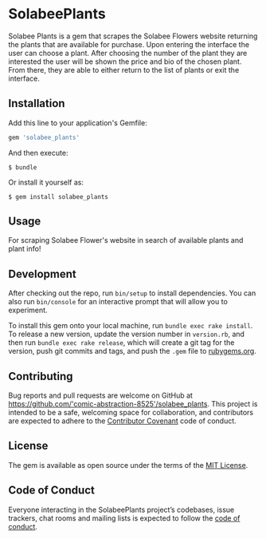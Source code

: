 # SolabeePlants

Solabee Plants is a gem that scrapes the Solabee Flowers website returning the plants that are available for purchase. Upon entering the interface the user can choose a plant. After choosing the number of the plant they are interested the user will be shown the price and bio of the chosen plant. From there, they are able to either return to the list of plants or exit the interface. 

## Installation

Add this line to your application's Gemfile:

```ruby
gem 'solabee_plants'
```

And then execute:

    $ bundle

Or install it yourself as:

    $ gem install solabee_plants

## Usage

For scraping Solabee Flower's website in search of available plants and plant info!

## Development

After checking out the repo, run `bin/setup` to install dependencies. You can also run `bin/console` for an interactive prompt that will allow you to experiment.

To install this gem onto your local machine, run `bundle exec rake install`. To release a new version, update the version number in `version.rb`, and then run `bundle exec rake release`, which will create a git tag for the version, push git commits and tags, and push the `.gem` file to [rubygems.org](https://rubygems.org).

## Contributing

Bug reports and pull requests are welcome on GitHub at https://github.com/'comic-abstraction-8525'/solabee_plants. This project is intended to be a safe, welcoming space for collaboration, and contributors are expected to adhere to the [Contributor Covenant](http://contributor-covenant.org) code of conduct.

## License

The gem is available as open source under the terms of the [MIT License](https://opensource.org/licenses/MIT).

## Code of Conduct

Everyone interacting in the SolabeePlants project’s codebases, issue trackers, chat rooms and mailing lists is expected to follow the [code of conduct](https://github.com/'comic-abstraction-8525'/solabee_plants/blob/master/CODE_OF_CONDUCT.md).
